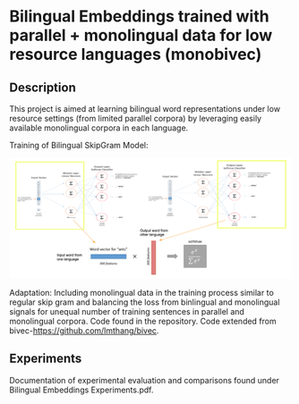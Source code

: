 # Bilingual Embeddings trained with parallel + monolingual data for low resource languages (monobivec)

## Description
This project is aimed at learning bilingual word representations under low resource settings (from limited parallel corpora) by leveraging easily available monolingual corpora in each language.

Training of Bilingual SkipGram Model: 

![alt text][logo]

[logo]: https://github.com/ksharmar/monobivec/blob/master/biskip_model.png "Training BiSkip"


Adaptation: Including monolingual data in the training process similar to regular skip gram and balancing the loss from binlingual and monolingual signals for unequal number of training sentences in parallel and monolingual corpora. Code found in the repository. Code extended from bivec-https://github.com/lmthang/bivec.

## Experiments

Documentation of experimental evaluation and comparisons found under Bilingual Embeddings Experiments.pdf.





